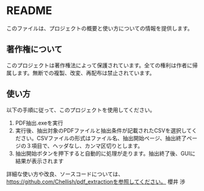 # README

このファイルは、プロジェクトの概要と使い方についての情報を提供します。

## 著作権について

このプロジェクトは著作権法によって保護されています。全ての権利は作者に帰属します。無断での複製、改変、再配布は禁止されています。

## 使い方

以下の手順に従って、このプロジェクトを使用してください。

1. PDF抽出.exeを実行
2. 実行後、抽出対象のPDFファイルと抽出条件が記載されたCSVを選択してください。CSVファイルの形式はファイル名、抽出開始ページ、抽出終了ページの３項目で、ヘッダなし、カンマ区切りとします。
3. 抽出開始ボタンを押下すると自動的に処理が走ります。抽出終了後、GUIに結果が表示されます

詳細な使い方や改良、ソースコードについては、https://github.com/Chellish/pdf_extractionを参照してください。
櫻井 渉
